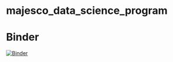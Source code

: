 # majesco_data_science_program

# Binder
[![Binder](https://mybinder.org/badge_logo.svg)](https://mybinder.org/v2/gh/rhussain-utilant/majesco_data_science_program/HEAD)
